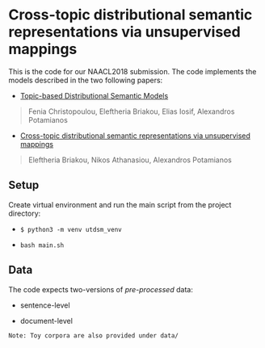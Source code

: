 # Cross-topic distributional semantic representations via unsupervised mappings

This is the code for our NAACL2018 submission. The code implements the models described in the two following papers:

* [Topic-based Distributional Semantic Models](https://ieeexplore.ieee.org/document/8334459/)
>Fenia Christopoulou, Eleftheria Briakou, Elias Iosif, Alexandros Potamianos

* [Cross-topic distributional semantic representations via unsupervised mappings](https://arxiv.org/)
>Eleftheria Briakou, Nikos Athanasiou, Alexandros Potamianos

## Setup

Create virtual environment and run the main script from the project directory:

* ```$ python3 -m venv utdsm_venv```

* ``bash main.sh``

## Data

The code expects two-versions of _pre-processed_ data:

* sentence-level

* document-level

``Note: Toy corpora are also provided under data/``

